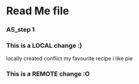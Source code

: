 # Read Me file <br>

### A5_step 1 <br>
### This is a LOCAL change :)
locally created conflict
my favourite recipe
i like pie
### This is a REMOTE change :O
